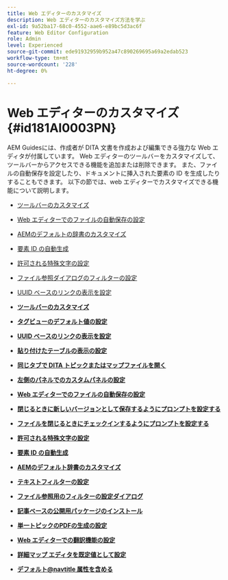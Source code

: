 ```yaml
---
title: Web エディターのカスタマイズ
description: Web エディターのカスタマイズ方法を学ぶ
exl-id: 9a52ba17-68c0-4552-aae6-e89bc5d3ac6f
feature: Web Editor Configuration
role: Admin
level: Experienced
source-git-commit: ede91932959b952a47c890269695a69a2edab523
workflow-type: tm+mt
source-wordcount: '228'
ht-degree: 0%

---
```


# Web エディターのカスタマイズ {#id181AI0003PN}

AEM Guidesには、作成者が DITA 文書を作成および編集できる強力な Web エディタが付属しています。 Web エディターのツールバーをカスタマイズして、ツールバーからアクセスできる機能を追加または削除できます。 また、ファイルの自動保存を設定したり、ドキュメントに挿入された要素の ID を生成したりすることもできます。 以下の節では、web エディターでカスタマイズできる機能について説明します。

- [ツールバーのカスタマイズ](conf-web-editor-customize-toolbar.md#)
- [Web エディターでのファイルの自動保存の設定](auto-save-in-editor.md#)
- [AEMのデフォルトの辞書のカスタマイズ](customize-aem-custom-dictionary.md#)
- [要素 ID の自動生成](auto-generate-ids.md#)
- [許可される特殊文字の設定](conf-special-chars.md#)
- [ファイル参照ダイアログのフィルターの設定](conf-custom-file-filters.md#)
- [UUID ベースのリンクの表示を設定](conf-uuid-based-links.md#)

- **[ツールバーのカスタマイズ](conf-web-editor-customize-toolbar.md)**

- **[タグビューのデフォルト値の設定](configure-default-value-tags-view.md)**

- **[UUID ベースのリンクの表示を設定](conf-uuid-based-links.md)**

- **[貼り付けたテーブルの表示の設定](conf-pasted-tables.md)**

- **[同じタブで DITA トピックまたはマップファイルを開く](open-dita-files-same-tab.md)**

- **[左側のパネルでのカスタムパネルの設定](configure-custom-panel.md)**

- **[Web エディターでのファイルの自動保存の設定](auto-save-in-editor.md)**

- **[閉じるときに新しいバージョンとして保存するようにプロンプトを設定する](conf-save-as-new-version-close.md)**

- **[ファイルを閉じるときにチェックインするようにプロンプトを設定する](conf-checkin-file-close.md)**

- **[許可される特殊文字の設定](conf-special-chars.md)**

- **[要素 ID の自動生成](auto-generate-ids.md)**

- **[AEMのデフォルト辞書のカスタマイズ](customize-aem-custom-dictionary.md)**

- **[テキストフィルターの設定](config-text-filters.md)**

- **[ファイル参照用のフィルターの設定ダイアログ](conf-custom-file-filters.md)**

- **[記事ベースの公開用パッケージのインストール](configure-article-based-publishing.md)**

- **[単一トピックのPDFの生成の設定](conf-pdf-generation-dita-ot.md)**

- **[Web エディターでの翻訳機能の設定](conf-translation-web-editor.md)**

- **[詳細マップ エディタを既定値として設定](conf-map-editor.md)**

- **[デフォルト@navtitle 属性を含める](auto-add-navtitle.md)**


